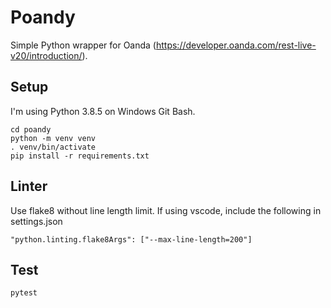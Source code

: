 # Poandy

Simple Python wrapper for Oanda (https://developer.oanda.com/rest-live-v20/introduction/).

## Setup

I'm using Python 3.8.5 on Windows Git Bash.

    cd poandy
    python -m venv venv
    . venv/bin/activate
    pip install -r requirements.txt

## Linter

Use flake8 without line length limit.
If using vscode, include the following in settings.json

    "python.linting.flake8Args": ["--max-line-length=200"]

## Test

    pytest
